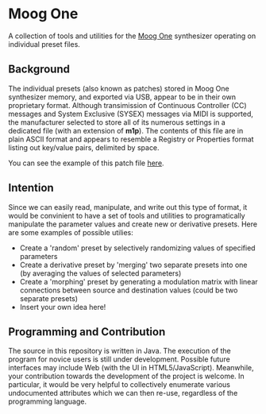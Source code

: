 # Moog One
A collection of tools and utilities for the [Moog One](https://www.moogmusic.com/products/moog-one) synthesizer operating on individual preset files.

## Background 
The individual presets (also known as patches) stored in Moog One synthesizer memory, and exported via USB, appear to be in their own proprietary format. Although transimission of Continuous Controller (CC) messages and System Exclusive (SYSEX) messages via MIDI is supported, the manufacturer selected to store all of its numerous settings in a dedicated file (with an extension of **m1p**). The contents of this file are in plain ASCII format and appears to resemble a Registry or Properties format listing out key/value pairs, delimited by space. 

You can see the example of this patch file [here](MoogOne/src/presets/WHERE%20IS%20THE%20BASS%20-LAZ.m1p).

## Intention
Since we can easily read, manipulate, and write out this type of format, it would be convinient to have a set of tools and utilities to programatically manipulate the parameter values and create new or derivative presets. Here are some examples of possible utilies:

* Create a 'random' preset by selectively randomizing values of specified parameters
* Create a derivative preset by 'merging' two separate presets into one (by averaging the values of selected parameters)
* Create a 'morphing' preset by generating a modulation matrix with linear connections between source and destination values (could be two separate presets)
* Insert your own idea here!

## Programming and Contribution 
The source in this repository is written in Java. The execution of the program for novice users is still under development. Possible future interfaces may include Web (with the UI in HTML5/JavaScript). Meanwhile, your contribution towards the development of the project is welcome. In particular, it would be very helpful to collectively enumerate various undocumented attributes which we can then re-use, regardless of the programming language.
